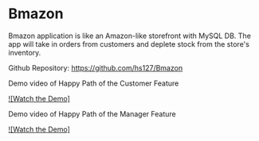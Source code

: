 # Bmazon

Bmazon application is like an Amazon-like storefront with MySQL DB. 
The app will take in orders from customers and deplete stock from the store's inventory.

Github Repository: https://github.com/hs127/Bmazon

Demo video of Happy Path of the  Customer Feature

[![Watch the Demo]](https://drive.google.com/file/d/1gXXvsCazVFDZvSfWkILEuhpI2KpM_BnX/view)


Demo video of Happy Path of the Manager Feature

[![Watch the Demo]](https://drive.google.com/file/d/1y3gTX5WHRj18rjsJmkEE7fZf_he6LhOM/view)

